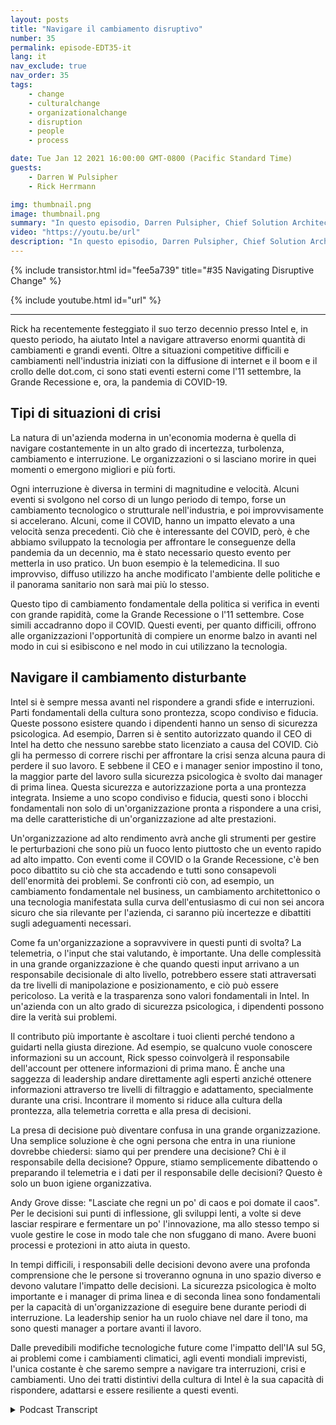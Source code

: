 ```yaml
---
layout: posts
title: "Navigare il cambiamento disruptivo"
number: 35
permalink: episode-EDT35-it
lang: it
nav_exclude: true
nav_order: 35
tags:
    - change
    - culturalchange
    - organizationalchange
    - disruption
    - people
    - process

date: Tue Jan 12 2021 16:00:00 GMT-0800 (Pacific Standard Time)
guests:
    - Darren W Pulsipher
    - Rick Herrmann

img: thumbnail.png
image: thumbnail.png
summary: "In questo episodio, Darren Pulsipher, Chief Solution Architect, Public Sector, e Rick Hermann, Director US Public Sector, Intel, discutono come Intel sia stata di successo nel navigare i cambiamenti disruptivi negli ultimi tre decenni."
video: "https://youtu.be/url"
description: "In questo episodio, Darren Pulsipher, Chief Solution Architect, Public Sector, e Rick Hermann, Director US Public Sector, Intel, discutono come Intel sia stata di successo nel navigare i cambiamenti disruptivi negli ultimi tre decenni."
---
```


<div>
{% include transistor.html id="fee5a739" title="#35 Navigating Disruptive Change" %}

{% include youtube.html id="url" %}
</div>

---

Rick ha recentemente festeggiato il suo terzo decennio presso Intel e, in questo periodo, ha aiutato Intel a navigare attraverso enormi quantità di cambiamenti e grandi eventi. Oltre a situazioni competitive difficili e cambiamenti nell'industria iniziati con la diffusione di internet e il boom e il crollo delle dot.com, ci sono stati eventi esterni come l'11 settembre, la Grande Recessione e, ora, la pandemia di COVID-19.

## Tipi di situazioni di crisi

La natura di un'azienda moderna in un'economia moderna è quella di navigare costantemente in un alto grado di incertezza, turbolenza, cambiamento e interruzione. Le organizzazioni o si lasciano morire in quei momenti o emergono migliori e più forti.

Ogni interruzione è diversa in termini di magnitudine e velocità. Alcuni eventi si svolgono nel corso di un lungo periodo di tempo, forse un cambiamento tecnologico o strutturale nell'industria, e poi improvvisamente si accelerano. Alcuni, come il COVID, hanno un impatto elevato a una velocità senza precedenti. Ciò che è interessante del COVID, però, è che abbiamo sviluppato la tecnologia per affrontare le conseguenze della pandemia da un decennio, ma è stato necessario questo evento per metterla in uso pratico. Un buon esempio è la telemedicina. Il suo improvviso, diffuso utilizzo ha anche modificato l'ambiente delle politiche e il panorama sanitario non sarà mai più lo stesso.

Questo tipo di cambiamento fondamentale della politica si verifica in eventi con grande rapidità, come la Grande Recessione o l'11 settembre. Cose simili accadranno dopo il COVID. Questi eventi, per quanto difficili, offrono alle organizzazioni l'opportunità di compiere un enorme balzo in avanti nel modo in cui si esibiscono e nel modo in cui utilizzano la tecnologia.

## Navigare il cambiamento disturbante

Intel si è sempre messa avanti nel rispondere a grandi sfide e interruzioni. Parti fondamentali della cultura sono prontezza, scopo condiviso e fiducia. Queste possono esistere quando i dipendenti hanno un senso di sicurezza psicologica. Ad esempio, Darren si è sentito autorizzato quando il CEO di Intel ha detto che nessuno sarebbe stato licenziato a causa del COVID. Ciò gli ha permesso di correre rischi per affrontare la crisi senza alcuna paura di perdere il suo lavoro. E sebbene il CEO e i manager senior impostino il tono, la maggior parte del lavoro sulla sicurezza psicologica è svolto dai manager di prima linea. Questa sicurezza e autorizzazione porta a una prontezza integrata. Insieme a uno scopo condiviso e fiducia, questi sono i blocchi fondamentali non solo di un'organizzazione pronta a rispondere a una crisi, ma delle caratteristiche di un'organizzazione ad alte prestazioni.

Un'organizzazione ad alto rendimento avrà anche gli strumenti per gestire le perturbazioni che sono più un fuoco lento piuttosto che un evento rapido ad alto impatto. Con eventi come il COVID o la Grande Recessione, c'è ben poco dibattito su ciò che sta accadendo e tutti sono consapevoli dell'enormità dei problemi. Se confronti ciò con, ad esempio, un cambiamento fondamentale nel business, un cambiamento architettonico o una tecnologia manifestata sulla curva dell'entusiasmo di cui non sei ancora sicuro che sia rilevante per l'azienda, ci saranno più incertezze e dibattiti sugli adeguamenti necessari.

Come fa un'organizzazione a sopravvivere in questi punti di svolta? La telemetria, o l'input che stai valutando, è importante. Una delle complessità in una grande organizzazione è che quando questi input arrivano a un responsabile decisionale di alto livello, potrebbero essere stati attraversati da tre livelli di manipolazione e posizionamento, e ciò può essere pericoloso. La verità e la trasparenza sono valori fondamentali in Intel. In un'azienda con un alto grado di sicurezza psicologica, i dipendenti possono dire la verità sui problemi.

Il contributo più importante è ascoltare i tuoi clienti perché tendono a guidarti nella giusta direzione. Ad esempio, se qualcuno vuole conoscere informazioni su un account, Rick spesso coinvolgerà il responsabile dell'account per ottenere informazioni di prima mano. È anche una saggezza di leadership andare direttamente agli esperti anziché ottenere informazioni attraverso tre livelli di filtraggio e adattamento, specialmente durante una crisi. Incontrare il momento si riduce alla cultura della prontezza, alla telemetria corretta e alla presa di decisioni.

La presa di decisione può diventare confusa in una grande organizzazione. Una semplice soluzione è che ogni persona che entra in una riunione dovrebbe chiedersi: siamo qui per prendere una decisione? Chi è il responsabile della decisione? Oppure, stiamo semplicemente dibattendo o preparando il telemetria e i dati per il responsabile delle decisioni? Questo è solo un buon igiene organizzativa.

Andy Grove disse: "Lasciate che regni un po' di caos e poi domate il caos". Per le decisioni sui punti di inflessione, gli sviluppi lenti, a volte si deve lasciar respirare e fermentare un po' l'innovazione, ma allo stesso tempo si vuole gestire le cose in modo tale che non sfuggano di mano. Avere buoni processi e protezioni in atto aiuta in questo.

In tempi difficili, i responsabili delle decisioni devono avere una profonda comprensione che le persone si troveranno ognuna in uno spazio diverso e devono valutare l'impatto delle decisioni. La sicurezza psicologica è molto importante e i manager di prima linea e di seconda linea sono fondamentali per la capacità di un'organizzazione di eseguire bene durante periodi di interruzione. La leadership senior ha un ruolo chiave nel dare il tono, ma sono questi manager a portare avanti il lavoro.

Dalle prevedibili modifiche tecnologiche future come l'impatto dell'IA sul 5G, ai problemi come i cambiamenti climatici, agli eventi mondiali imprevisti, l'unica costante è che saremo sempre a navigare tra interruzioni, crisi e cambiamenti. Uno dei tratti distintivi della cultura di Intel è la sua capacità di rispondere, adattarsi e essere resiliente a questi eventi.



<details>
<summary> Podcast Transcript </summary>

<p></p>

</details>
